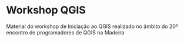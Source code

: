 # Workshop QGIS
Material do workshop de Iniciação ao QGIS realizado no âmbito do 20º encontro de programadores de QGIS na Madeira

